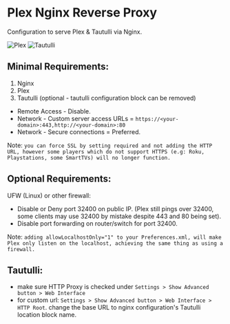 # Plex Nginx Reverse Proxy

Configuration to serve Plex & Tautulli via Nginx.

![Plex](https://blob.mirazhossain.me/github/Plex.png)
![Tautulli](https://blob.mirazhossain.me/github/Tautulli.jpg)

## Minimal Requirements:

1. Nginx
2. Plex
3. Tautulli (optional - tautulli configuration block can be removed)

* Remote Access - Disable.
* Network - Custom server access URLs = `https://<your-domain>:443,http://<your-domain>:80`
* Network - Secure connections = Preferred.

Note: `you can force SSL by setting required and not adding the HTTP URL, however some players which do not support HTTPS (e.g: Roku, Playstations, some SmartTVs) will no longer function.`

## Optional Requirements:

UFW (Linux) or other firewall:

* Disable or Deny port 32400 on public IP. (Plex still pings over 32400, some clients may use 32400 by mistake despite 443 and 80 being set).
* Disable port forwarding on router/switch for port 32400.

Note: `adding allowLocalhostOnly="1" to your Preferences.xml, will make Plex only listen on the localhost, achieving the same thing as using a firewall.`

## Tautulli:

* make sure HTTP Proxy is checked under `Settings > Show Advanced button > Web Interface`
* for custom url: `Settings > Show Advanced button > Web Interface > HTTP Root`. change the base URL to nginx configuration's Tautulli location block name.
